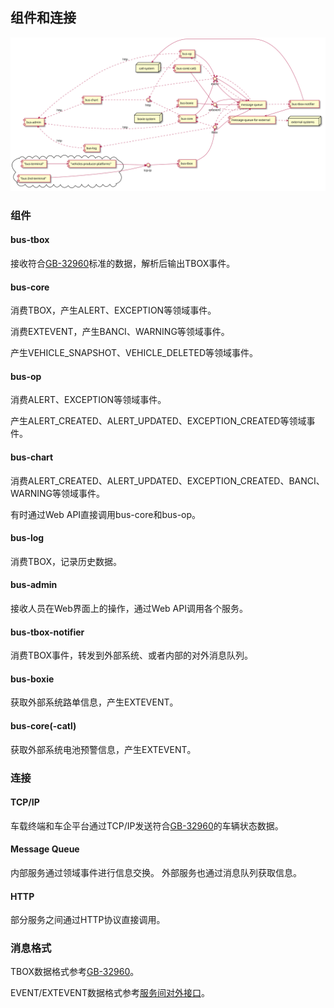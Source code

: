 ## 组件和连接

![image](./component-and-connector-view.svg)

### 组件

#### bus-tbox

接收符合[GB-32960](https://github.com/36node/32960/blob/master/docs/32960.md)标准的数据，解析后输出TBOX事件。

#### bus-core

消费TBOX，产生ALERT、EXCEPTION等领域事件。

消费EXTEVENT，产生BANCI、WARNING等领域事件。

产生VEHICLE_SNAPSHOT、VEHICLE_DELETED等领域事件。

#### bus-op

消费ALERT、EXCEPTION等领域事件。

产生ALERT_CREATED、ALERT_UPDATED、EXCEPTION_CREATED等领域事件。

#### bus-chart

消费ALERT_CREATED、ALERT_UPDATED、EXCEPTION_CREATED、BANCI、WARNING等领域事件。

有时通过Web API直接调用bus-core和bus-op。

#### bus-log

消费TBOX，记录历史数据。

#### bus-admin

接收人员在Web界面上的操作，通过Web API调用各个服务。

#### bus-tbox-notifier

消费TBOX事件，转发到外部系统、或者内部的对外消息队列。

#### bus-boxie

获取外部系统路单信息，产生EXTEVENT。

#### bus-core(-catl)

获取外部系统电池预警信息，产生EXTEVENT。

### 连接

#### TCP/IP

车载终端和车企平台通过TCP/IP发送符合[GB-32960](https://github.com/36node/32960/blob/master/docs/32960.md)的车辆状态数据。

#### Message Queue

内部服务通过领域事件进行信息交换。
外部服务也通过消息队列获取信息。

#### HTTP

部分服务之间通过HTTP协议直接调用。

### 消息格式

TBOX数据格式参考[GB-32960](https://github.com/36node/32960/blob/master/docs/32960.md)。

EVENT/EXTEVENT数据格式参考[服务间对外接口](./interfaces/index.md)。
